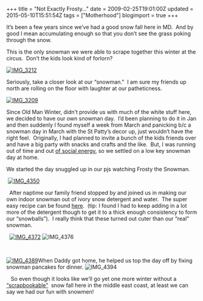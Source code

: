 +++
title = "Not Exactly Frosty…"
date = 2009-02-25T19:01:00Z
updated = 2015-05-10T15:51:54Z
tags = ["Motherhood"]
blogimport = true 
+++

It’s been a few years since we’ve had a good snow fall here in MD.&#160; And by good I mean accumulating enough so that you don’t see the grass poking through the snow.&#160; 

This is the only snowman we were able to scrape together this winter at the circus.&#160; Don’t the kids look kind of forlorn?&#160; 

[![IMG_3212](https://latc.s3.amazonaws.com/wp-content/uploads/2009/02/img-3212-thumb.jpg "IMG_3212")](https://latc.s3.amazonaws.com/wp-content/uploads/2009/02/img-3212.jpg) 

Seriously, take a closer look at our “snowman.”&#160; I am sure my friends up north are rolling on the floor with laughter at our patheticness.

[![IMG_3209](https://latc.s3.amazonaws.com/wp-content/uploads/2009/02/img-3209-thumb.jpg "IMG_3209")](https://latc.s3.amazonaws.com/wp-content/uploads/2009/02/img-3209.jpg) 

Since Old Man Winter, didn’t provide us with much of the white stuff here, we decided to have our own snowman day.&#160; I’d been planning to do it in Jan and then suddenly I found myself a week from March and panicking b/c a snowman day in March with the St Patty’s decor up, just wouldn’t have the right feel.&#160; Originally, I had planned to invite a bunch of the kids friends over and have a big party with snacks and crafts and the like.&#160; But, I was running out of time and out [of social energy](http://lifeatthecircus.com/2009/02/23/a-circus-hodgepodge/), so we settled on a low key snowman day at home.&#160;&#160; 

We started the day snuggled up in our pjs watching Frosty the Snowman. 

&#160;[![IMG_4350](https://latc.s3.amazonaws.com/wp-content/uploads/2009/02/img-4350-thumb.jpg "IMG_4350")](https://latc.s3.amazonaws.com/wp-content/uploads/2009/02/img-4350.jpg)

&#160; After naptime our family friend stopped by and joined us in making our own indoor snowman out of ivory snow detergent and water.&#160; The super easy recipe can be found [here](http://jas.familyfun.go.com/arts-and-crafts?craftid=10675&amp;page=CraftDisplay).&#160; (tip: I found I had to keep adding in a lot more of the detergent though to get it to a thick enough consistency to form our “snowballs”).&#160; I really think that these turned out cuter than our “real” snowman.

&#160; [![IMG_4372](https://latc.s3.amazonaws.com/wp-content/uploads/2009/02/img-4372-thumb.jpg "IMG_4372")](https://latc.s3.amazonaws.com/wp-content/uploads/2009/02/img-4372.jpg)&#160;![IMG_4376](https://latc.s3.amazonaws.com/wp-content/uploads/2009/02/img-4376-thumb.jpg "IMG_4376")

&#160;

[![IMG_4389](https://latc.s3.amazonaws.com/wp-content/uploads/2009/02/img-4389-thumb.jpg "IMG_4389")](https://latc.s3.amazonaws.com/wp-content/uploads/2009/02/img-4389.jpg)When Daddy got home, he helped us top the day off by fixing snowman pancakes for dinner. ![IMG_4394](https://latc.s3.amazonaws.com/wp-content/uploads/2009/02/img-4394-thumb.jpg "IMG_4394")

&#160;&#160; So even though it looks like we’ll go yet one more winter without a [“scrapbookable”](http://www.wearethatfamily.com/2009/02/sincerely-fro-me-to-you-next-step.html)&#160; snow fall here in the middle east coast, at least we can say we had our fun with snowmen!
